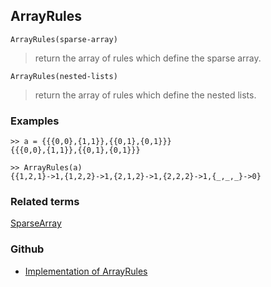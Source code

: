 ## ArrayRules

```
ArrayRules(sparse-array)
```

> return the array of rules which define the sparse array.
 
```
ArrayRules(nested-lists)
```

> return the array of rules which define the nested lists.

### Examples

```  
>> a = {{{0,0},{1,1}},{{0,1},{0,1}}} 
{{{0,0},{1,1}},{{0,1},{0,1}}} 

>> ArrayRules(a) 
{{1,2,1}->1,{1,2,2}->1,{2,1,2}->1,{2,2,2}->1,{_,_,_}->0}
```

### Related terms
[SparseArray](SparseArray.md)

### Github

* [Implementation of ArrayRules](https://github.com/axkr/symja_android_library/blob/master/symja_android_library/matheclipse-core/src/main/java/org/matheclipse/core/builtin/SparseArrayFunctions.java#L72) 

